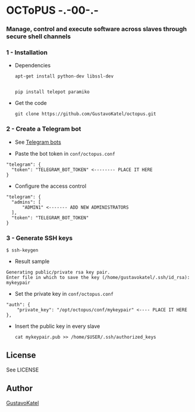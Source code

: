 # OCToPUS -.-00-.-

### Manage, control and execute software across slaves through secure shell channels

### 1 - Installation

* Dependencies

      apt-get install python-dev libssl-dev


      pip install telepot paramiko

* Get the code

      git clone https://github.com/GustavoKatel/octopus.git

### 2 - Create a Telegram bot

  - See [Telegram bots](https://core.telegram.org/bots)

  - Paste the bot token in `conf/octopus.conf`

  ```
  "telegram": {
    "token": "TELEGRAM_BOT_TOKEN" <-------- PLACE IT HERE
  }
  ```

  - Configure the access control
  ```
  "telegram": {
    "admins": [
        "ADMIN1" <------- ADD NEW ADMINISTRATORS
    ],
    "token": "TELEGRAM_BOT_TOKEN"
  }
  ```

### 3 - Generate SSH keys

    $ ssh-keygen

  - Result sample
  ```
  Generating public/private rsa key pair.
Enter file in which to save the key (/home/gustavokatel/.ssh/id_rsa): mykeypair
  ```
  - Set the private key in `conf/octopus.conf`

  ```
  "auth": {
      "private_key": "/opt/octopus/conf/mykeypair" <---- PLACE IT HERE
  },
  ```

  - Insert the public key in every slave

        cat mykeypair.pub >> /home/$USER/.ssh/authorized_keys

## License

See LICENSE

## Author

[GustavoKatel](http://gsampaio.info)
